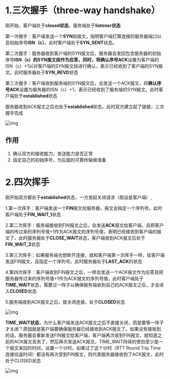 # 1.三次握手（three-way handshake）

刚开始，客户端处于**closed状态**，服务端处于**listener状态**

第一次握手：客户端发送一个**SYN**段报文，指明客户端打算连接的服务器端口以及初始序号**ISN（c）**。此时客户端处于**SYN_SENT**状态。

第二次握手：服务器收到客户端的SYN报文后，服务器会发回包含服务器的初始序号**ISN（s）**的SYN报文段作为应答，同时，将**确认序号ACK**设置为客户端的ISN（c）+1以对客户端的SYN报文段进行确认，表示已经收到了客户端的SYN报文。此时服务器处于**SYN_REVD**状态

第三次握手：客户端收到服务端的SYN报文后，会发送一个ACK报文，将**确认序号ACK**设置为服务器的ISN（c）+1，表示已经收到了服务端的SYN报文。此时客户端处于**established**状态

服务器收到ACK报文之后也处于**established**状态，此时双方建立起了链接，三次握手完成

![img](F:\kkb\Java-learn\doc\01计算机基础\assets\16a074b331fb0d85)

## 作用

1. 确认双方的接收能力，发送能力是否正常
2. 指定自己的初始序号，为后面的可靠传输做准备

# 2.四次挥手

刚开始双方都处于**established**状态，一方发起关闭请求（假设是客户端）,

1.第一次挥手：客户端发送一个**FIN**报文给服务器，报文会指定一个序列号。此时客户端处于**FIN_WAIT_1**状态

2.第二次挥手：服务端接收到FIN报文之后，会发送**ACK**报文给客户端，且把客户端的传过来的序列号值+1作为ACK报文的序列号值，表明已经接收到客户端的报文了，此时服务器处于**CLOSE_WAIT**状态，客户端收到ACK报文后处于**FIN_WAIT_2**状态

3.第三次挥手：如果服务端也想断开连接，就和客户端第一次挥手一样，给客户端发送FIN报文，且指定一个序列号。此时服务器处于**LAST_ACK**的状态

4.第四次挥手：客户端收到FIN报文之后，一样会发送一个ACK报文作为应答且把服务器传过来的序列号值+1作为ACK报文的序列号值，此时客户端处于**TIME_WAIT**状态，需要过一阵子以确保服务端收到自己的ACK报文之后，才会进入**CLOSED**状态

5.服务端收到ACK报文之后，就关闭连接，处于**CLOSED**状态

![img](F:\kkb\Java-learn\doc\01计算机基础\assets\16a074b855ad3850)



**TIME_WAIT状态**，为什么客户端发送ACK报文之后不直接关闭，而是要等一阵子才关闭？原因就是客户端要确保服务器已经接收到ACK报文了。如果没有接收到的话，服务器会重新发送FIN报文给客户端，客户端再次收到FIN报文，就知道之前的ACK报文丢失了，然后再次发送ACK报文。TIME_WAIT持续的使劲至少是一个报文来回的时间，设置一个计时，如果过了这个计时（RTT Round Trip Time 连接往返时间）都没有再次受到FIN报文，则代表服务器接收到了ACK报文，此时处于CLOSED状态

![img](F:\kkb\Java-learn\doc\01计算机基础\assets\169c39cc18e7592a)

